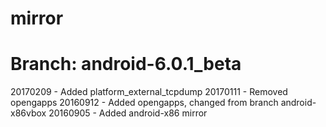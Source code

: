# mirror
# Branch: android-6.0.1_beta

20170209 - Added platform_external_tcpdump
20170111 - Removed opengapps
20160912 - Added opengapps, changed from branch android-x86vbox
20160905 - Added android-x86 mirror
